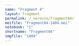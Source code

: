 ```yaml
---
name: "Fragment 4"
layout: fragment
permalink: /_verovio/fragment04/
meifile: "Fragment04-1404.mei"
notebook: "1"
shortname: "Fragment04"
imgfile: "1404"
---
```

